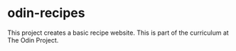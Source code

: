# odin-recipes

This project creates a basic recipe website. This is part of the curriculum at The Odin Project.
